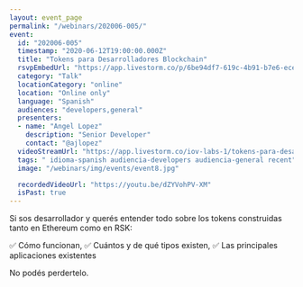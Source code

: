 ```yaml
---
layout: event_page
permalink: "/webinars/202006-005/"
event:
  id: "202006-005"
  timestamp: "2020-06-12T19:00:00.000Z"
  title: "Tokens para Desarrolladores Blockchain"
  rsvpEmbedUrl: "https://app.livestorm.co/p/6be94df7-619c-4b91-b7e6-ece7ce2ec32c/form"
  category: "Talk"
  locationCategory: "online"
  location: "Online only"
  language: "Spanish"
  audiences: "developers,general"
  presenters:
  - name: "Angel Lopez"
    description: "Senior Developer"
    contact: "@ajlopez"
  videoStreamUrl: "https://app.livestorm.co/iov-labs-1/tokens-para-desarrolladores-blockchain"
  tags: " idioma-spanish audiencia-developers audiencia-general recent"
  image: "/webinars/img/events/event8.jpg"

  recordedVideoUrl: "https://youtu.be/dZYVohPV-XM"
  isPast: true
---
```



Si sos desarrollador y querés entender todo sobre los tokens construidas tanto en Ethereum como en RSK:

✅ Cómo funcionan,
✅ Cuántos y de qué tipos existen,
✅ Las principales aplicaciones existentes

No podés perdertelo.

